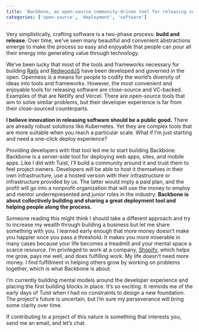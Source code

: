 ```yaml
---
title: 'Backbone, an open-source community-driven tool for releasing software'
categories: ['open-source', 'deployment', 'software']
---
```


Very simplistically, crafting software is a two-phase process: **build and release**. Over time, we’ve seen many beautiful and convenient abstractions emerge to make the process so easy and enjoyable that people can pour all their energy into generating value through technology. 

We’ve been lucky that most of the tools and frameworks necessary for building [Rails](https://rubyonrails.org/) and [RedwoodJS](https://redwoodjs.com/) have been developed and governed in the open. Openness is a means for people to codify the world’s diversity of ideas into tools and frameworks. However, the most convenient and enjoyable tools for releasing software are close-source and VC-backed. Examples of that are Netlify and Vercel. There are open-source tools that aim to solve similar problems, but their developer experience is far from their close-sourced counterparts.

**I believe innovation in releasing software should be a public good.** There are already robust solutions like Kubernetes. Yet they are complex tools that are more suitable when you reach a particular scale. What if I’m just starting and need a one-click deploy experience?

Providing developers with that tool led me to start building Backbone. Backbone is a server-side tool for deploying web apps, sites, and mobile apps. Like I did with Tuist, I’ll build a community around it and trust them to feel project owners. Developers will be able to host it themselves in their own infrastructure, use a hosted version with their infrastructure or infrastructure provided by us. The latter would imply a paid plan, and the profit will go into a nonprofit organization that will use the money to employ and mentor underrepresented and junior roles in the industry. **Backbone is about collectively building and sharing a great deployment tool and helping people along the process.**

Someone reading this might think I should take a different approach and try to increase my wealth through building a business but let me share something with you. I learned early enough that more money doesn’t make you happier once you pass a threshold. It makes you more miserable in many cases because your life becomes a treadmill and your mental space a scarce resource. I’m privileged to work at a company, [Shopify](https://shopify.com), which helps me grow, pays me well, and does fulfilling work. My life doesn’t need more money. I find fulfillment in helping others grow by working on problems together, which is what Backbone is about.

I’m currently building mental models around the developer experience and placing the first building blocks in place. It’s so exciting. It reminds me of the early days of Tuist  when I had no constraints to design a new foundation. The project's future is uncertain, but I’m sure my perseverance will bring some clarity over time.

If contributing to a project of this nature is something that interests you, send me an email, and let’s chat.
 